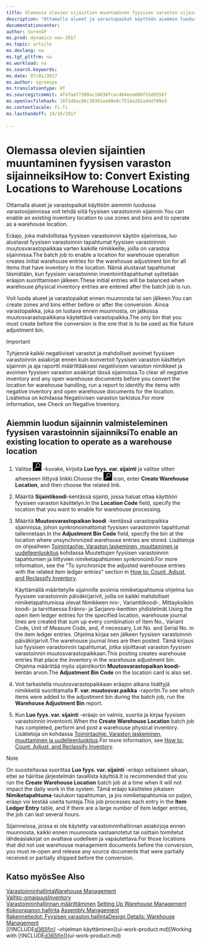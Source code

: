 ```yaml
---
title: Olemassa olevien sijaintien muuntaminen fyysisen varaston sijainneiksi
description: "Ottamalla alueet ja varastopaikat käyttöön aiemmin luodussa varastosijainnissa voit tehdä siitä fyysisen varastoinnin sijainnin."
documentationcenter: 
author: SorenGP
ms.prod: dynamics-nav-2017
ms.topic: article
ms.devlang: na
ms.tgt_pltfrm: na
ms.workload: na
ms.search.keywords: 
ms.date: 07/01/2017
ms.author: sgroespe
ms.translationtype: HT
ms.sourcegitcommit: 4fefaef7380ac10836fcac404eea006f55d8556f
ms.openlocfilehash: 16f1d8ac06c39361ee00e8c7514a282ad4d709e5
ms.contentlocale: fi-fi
ms.lasthandoff: 10/16/2017

---
```

# <a name="how-to-convert-existing-locations-to-warehouse-locations"></a><span data-ttu-id="7d0cf-103">Olemassa olevien sijaintien muuntaminen fyysisen varaston sijainneiksi</span><span class="sxs-lookup"><span data-stu-id="7d0cf-103">How to: Convert Existing Locations to Warehouse Locations</span></span>
<span data-ttu-id="7d0cf-104">Ottamalla alueet ja varastopaikat käyttöön aiemmin luodussa varastosijainnissa voit tehdä siitä fyysisen varastoinnin sijainnin.</span><span class="sxs-lookup"><span data-stu-id="7d0cf-104">You can enable an existing inventory location to use zones and bins and to operate as a warehouse location.</span></span>  

<span data-ttu-id="7d0cf-105">Eräajo, joka mahdollistaa fyysisen varastoinnin käytön sijainnissa, luo alustavat fyysisen varastoinnin tapahtumat fyysisen varastoinnin muutosvarastopaikkaa varten kaikille nimikkeille, joilla on varastoa sijainnissa.</span><span class="sxs-lookup"><span data-stu-id="7d0cf-105">The batch job to enable a location for warehouse operation creates initial warehouse entries for the warehouse adjustment bin for all items that have inventory in the location.</span></span> <span data-ttu-id="7d0cf-106">Nämä alustavat tapahtumat täsmätään, kun fyysisen varastoinnin inventointitapahtumat syötetään eräajon suorittamisen jälkeen.</span><span class="sxs-lookup"><span data-stu-id="7d0cf-106">These initial entries will be balanced when warehouse physical inventory entries are entered after the batch job is run.</span></span>  

<span data-ttu-id="7d0cf-107">Voit luoda alueet ja varastopaikat ennen muunnosta tai sen jälkeen.</span><span class="sxs-lookup"><span data-stu-id="7d0cf-107">You can create zones and bins either before or after the conversion.</span></span> <span data-ttu-id="7d0cf-108">Ainoa varastopaikka, joka on luotava ennen muunnosta, on jatkossa muutosvarastopaikkana käytettävä varastopaikka.</span><span class="sxs-lookup"><span data-stu-id="7d0cf-108">The only bin that you must create before the conversion is the one that is to be used as the future adjustment bin.</span></span>  

> [!IMPORTANT]  
>  <span data-ttu-id="7d0cf-109">Tyhjennä kaikki negatiiviset varastot ja mahdolliset avoimet fyysisen varastoinnin asiakirjat ennen kuin konvertoit fyysisen varaston käsittelyn sijainnin ja aja raportti määrittääksesi negatiivisen varaston nimikkeet ja avoimen fyysisen varaston asiakirjat tässä sijainnissa.</span><span class="sxs-lookup"><span data-stu-id="7d0cf-109">To clear all negative inventory and any open warehouse documents before you convert the location for warehouse handling, run a report to identify the items with negative inventory and open warehouse documents for the location.</span></span> <span data-ttu-id="7d0cf-110">Lisätietoa on kohdassa Negatiivisen varaston tarkistus.</span><span class="sxs-lookup"><span data-stu-id="7d0cf-110">For more information, see Check on Negative Inventory.</span></span>  

## <a name="to-enable-an-existing-location-to-operate-as-a-warehouse-location"></a><span data-ttu-id="7d0cf-111">Aiemmin luodun sijainnin valmisteleminen fyysisen varastoinnin sijainniksi</span><span class="sxs-lookup"><span data-stu-id="7d0cf-111">To enable an existing location to operate as a warehouse location</span></span>  
1.  <span data-ttu-id="7d0cf-112">Valitse ![Etsi sivu tai raportti](media/ui-search/search_small.png "Etsi sivu tai raportti -kuvake") -kuvake, kirjoita **Luo fyys. var. sijainti** ja valitse sitten aiheeseen liittyvä linkki.</span><span class="sxs-lookup"><span data-stu-id="7d0cf-112">Choose the ![Search for Page or Report](media/ui-search/search_small.png "Search for Page or Report icon") icon, enter **Create Warehouse Location**, and then choose the related link.</span></span>  
2.  <span data-ttu-id="7d0cf-113">Määritä **Sijaintikoodi**-kentässä sijainti, jossa haluat ottaa käyttöön fyysisen varaston käsittelyn.</span><span class="sxs-lookup"><span data-stu-id="7d0cf-113">In the **Location Code** field, specify the location that you want to enable for warehouse processing.</span></span>  
3.  <span data-ttu-id="7d0cf-114">Määritä **Muutosvarastopaikan koodi** -kentässä varastopaikka sijainnissa, johon synkronoimattomat fyysisen varastoinnin tapahtumat tallennetaan.</span><span class="sxs-lookup"><span data-stu-id="7d0cf-114">In the **Adjustment Bin Code** field, specify the bin at the location where unsynchronized warehouse entries are stored.</span></span> <span data-ttu-id="7d0cf-115">Lisätietoja on ohjeaiheen [Toimintaohje: Varaston laskeminen, muuttaminen ja uudelleenluokitus](inventory-how-count-adjust-reclassify.md) kohdassa Muutettujen fyysisen varastoinnin tapahtumien ja liittyvien nimiketapahtumien synkronointi.</span><span class="sxs-lookup"><span data-stu-id="7d0cf-115">For more information, see the "To synchronize the adjusted warehouse entries with the related item ledger entries" section in [How to: Count, Adjust, and Reclassify Inventory](inventory-how-count-adjust-reclassify.md).</span></span>  

    <span data-ttu-id="7d0cf-116">Käyttämällä määritetylle sijainnille avoimia nimiketapahtumia ohjelma luo fyysisen varastoinnin päiväkirjarivit, joilla on kaikki mahdolliset nimiketapahtumissa olevat Nimikkeen nro-, Varianttikoodi-, Mittayksikön koodi- ja tarvittaessa Eränro- ja Sarjanro-kenttien yhdistelmät.</span><span class="sxs-lookup"><span data-stu-id="7d0cf-116">Using the open item ledger entries for the specified location, warehouse journal lines are created that sum up every combination of Item No., Variant Code, Unit of Measure Code, and, if necessary, Lot No. and Serial No. in the item ledger entries.</span></span> <span data-ttu-id="7d0cf-117">Ohjelma kirjaa sen jälkeen fyysisen varastoinnin päiväkirjarivit.</span><span class="sxs-lookup"><span data-stu-id="7d0cf-117">The warehouse journal lines are then posted.</span></span> <span data-ttu-id="7d0cf-118">Tämä kirjaus luo fyysisen varastoinnin tapahtumat, jotka sijoittavat varaston fyysisen varastoinnin muutosvarastopaikkaan.</span><span class="sxs-lookup"><span data-stu-id="7d0cf-118">This posting creates warehouse entries that place the inventory in the warehouse adjustment bin.</span></span> <span data-ttu-id="7d0cf-119">Ohjelma määrittää myös sijaintikortin **Muutosvarastopaikan koodi**-kentän arvon.</span><span class="sxs-lookup"><span data-stu-id="7d0cf-119">The **Adjustment Bin Code** on the location card is also set.</span></span>  

4.  <span data-ttu-id="7d0cf-120">Voit tarkastella muutosvarastopaikkaan eräajon aikana lisättyjä nimikkeitä suorittamalla **F. var. muutosvar.paikka** -raportin.</span><span class="sxs-lookup"><span data-stu-id="7d0cf-120">To see which items were added to the adjustment bin during the batch job, run the **Warehouse Adjustment Bin** report.</span></span>  
5.  <span data-ttu-id="7d0cf-121">Kun **Luo fyys. var. sijainti** -eräajo on valmis, suorita ja kirjaa fyysisen varastoinnin inventointi.</span><span class="sxs-lookup"><span data-stu-id="7d0cf-121">When the **Create Warehouse Location** batch job has completed, perform and post a warehouse physical inventory.</span></span> <span data-ttu-id="7d0cf-122">Lisätietoja on kohdassa [Toimintaohje: Varaston laskeminen, muuttaminen ja uudelleenluokitus](inventory-how-count-adjust-reclassify.md).</span><span class="sxs-lookup"><span data-stu-id="7d0cf-122">For more information, see [How to: Count, Adjust, and Reclassify Inventory](inventory-how-count-adjust-reclassify.md).</span></span>  

> [!NOTE]  
>  <span data-ttu-id="7d0cf-123">On suositeltavaa suorittaa **Luo fyys. var. sijainti** -eräajo sellaiseen aikaan, ettei se häiritse järjestelmän tavallista käyttöä.</span><span class="sxs-lookup"><span data-stu-id="7d0cf-123">It is recommended that you run the **Create Warehouse Location** batch job at a time when it will not impact the daily work in the system.</span></span> <span data-ttu-id="7d0cf-124">Tämä eräajo käsittelee jokaisen **Nimiketapahtuma**-taulukon tapahtuman, ja jos nimiketapahtumia on paljon, eräajo voi kestää useita tunteja.</span><span class="sxs-lookup"><span data-stu-id="7d0cf-124">This job processes each entry in the **Item Ledger Entry** table, and if there are a large number of item ledger entries, the job can last several hours.</span></span>  

 <span data-ttu-id="7d0cf-125">Sijainneissa, joissa ei ole käytetty varastoinninhallinnan asiakirjoja ennen muunnosta, kaikki ennen muunnosta vastaanotetut tai osittain toimitetut lähdeasiakirjat on avattava uudelleen ja vapautettava.</span><span class="sxs-lookup"><span data-stu-id="7d0cf-125">For those locations that did not use warehouse management documents before the conversion, you must re-open and release any source documents that were partially received or partially shipped before the conversion.</span></span>  

## <a name="see-also"></a><span data-ttu-id="7d0cf-126">Katso myös</span><span class="sxs-lookup"><span data-stu-id="7d0cf-126">See Also</span></span>  
[<span data-ttu-id="7d0cf-127">Varastoinninhallinta</span><span class="sxs-lookup"><span data-stu-id="7d0cf-127">Warehouse Management</span></span>](warehouse-manage-warehouse.md)  
[<span data-ttu-id="7d0cf-128">Vaihto-omaisuus</span><span class="sxs-lookup"><span data-stu-id="7d0cf-128">Inventory</span></span>](inventory-manage-inventory.md)  
<span data-ttu-id="7d0cf-129">[Varastoinninhallinnan määrittäminen](warehouse-setup-warehouse.md)   </span><span class="sxs-lookup"><span data-stu-id="7d0cf-129">[Setting Up Warehouse Management](warehouse-setup-warehouse.md)   </span></span>  
<span data-ttu-id="7d0cf-130">[Kokoonpanon hallinta](assembly-assemble-items.md)  </span><span class="sxs-lookup"><span data-stu-id="7d0cf-130">[Assembly Management](assembly-assemble-items.md)  </span></span>  
[<span data-ttu-id="7d0cf-131">Rakennetiedot: Fyysisen varaston hallinta</span><span class="sxs-lookup"><span data-stu-id="7d0cf-131">Design Details: Warehouse Management</span></span>](design-details-warehouse-management.md)  
<span data-ttu-id="7d0cf-132">[[!INCLUDE[d365fin](includes/d365fin_md.md)] -ohjelman käyttäminen](ui-work-product.md)</span><span class="sxs-lookup"><span data-stu-id="7d0cf-132">[Working with [!INCLUDE[d365fin](includes/d365fin_md.md)]](ui-work-product.md)</span></span>

